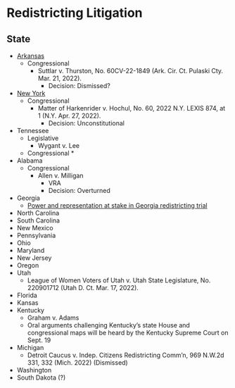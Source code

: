# Redistricting Litigation

## State
- [Arkansas](https://github.com/jcervas/districting/tree/master/Case%20Briefs/Arkansas)
     + Congressional
          * Suttlar v. Thurston, No. 60CV-22-1849 (Ark. Cir. Ct. Pulaski Cty. Mar. 21, 2022).
               - Decision: Dismissed?
- [New York](https://github.com/jcervas/districting/tree/master/Case%20Briefs/New%20York)
     + Congressional
          * Matter of Harkenrider v. Hochul, No. 60, 2022 N.Y. LEXIS 874, at 1 (N.Y. Apr. 27, 2022).
               - Decision: Unconstitutional
- Tennessee
     + Legislative
          * Wygant v. Lee
     + Congressional
          * 
- Alabama
     + Congressional
          * Allen v. Milligan
               - VRA
               - Decision: Overturned
- Georgia
     + [Power and representation at stake in Georgia redistricting trial](https://www.ajc.com/politics/redistricting-trial-could-throw-out-georgias-republican-drawn-maps/2FLMYKW4RBB3BHTLNMUDFTQ3VA/)
- North Carolina
- South Carolina
- New Mexico
- Pennsylvania
- Ohio
- Maryland
- New Jersey
- Oregon
- Utah
     + League of Women Voters of Utah v. Utah State Legislature, No. 220901712 (Utah D. Ct. Mar. 17, 2022).
- Florida
- Kansas
- Kentucky
     + Graham v. Adams
     + Oral arguments challenging Kentucky’s state House and congressional maps will be heard by the Kentucky Supreme Court on Sept. 19
- Michigan
     + Detroit Caucus v. Indep. Citizens Redistricting Comm’n, 969 N.W.2d 331, 332 (Mich. 2022) (Dismissed)
- Washington
- South Dakota (?)